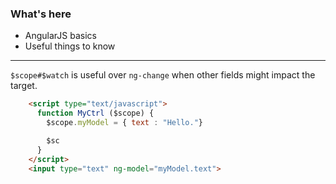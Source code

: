 
### What's here

* AngularJS basics
* Useful things to know


----

`$scope#$watch` is useful over `ng-change` when other fields might impact the target.

```html
    <script type="text/javascript">
      function MyCtrl ($scope) {
        $scope.myModel = { text : "Hello."}

        $sc
      }
    </script>
    <input type="text" ng-model="myModel.text">
```
